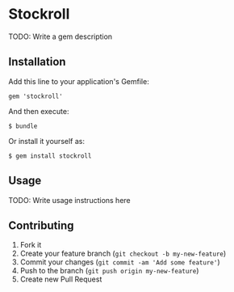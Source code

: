# Stockroll


TODO: Write a gem description

## Installation

Add this line to your application's Gemfile:

    gem 'stockroll'

And then execute:

    $ bundle

Or install it yourself as:

    $ gem install stockroll

## Usage

TODO: Write usage instructions here

## Contributing

1. Fork it
2. Create your feature branch (`git checkout -b my-new-feature`)
3. Commit your changes (`git commit -am 'Add some feature'`)
4. Push to the branch (`git push origin my-new-feature`)
5. Create new Pull Request
